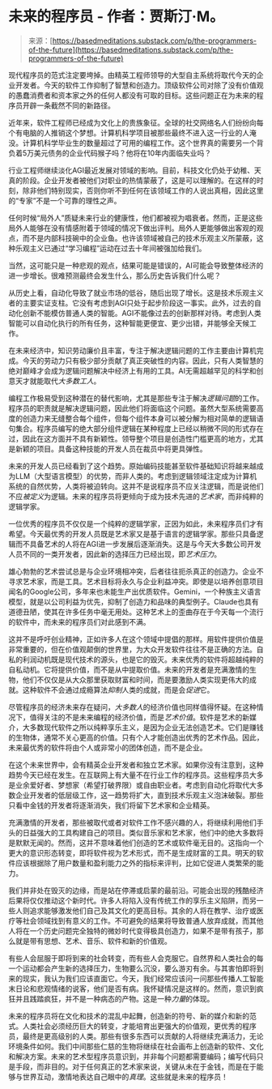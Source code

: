 <!--yml

类别：未分类

日期：2024-05-27 14:53:32

-->

# 未来的程序员 - 作者：贾斯汀·M。

> 来源：[https://basedmeditations.substack.com/p/the-programmers-of-the-future](https://basedmeditations.substack.com/p/the-programmers-of-the-future)

现代程序员的范式注定要垮掉。由精英工程师领导的大型自主系统将取代今天的企业开发者。今天的软件工作抑制了智慧和创造力。顶级软件公司对除了没有价值观的愚蠢消费者和资本家之外的任何人都没有可取的目标。这些问题正在为未来的程序员开辟一条截然不同的新路径。

近年来，软件工程师已经成为文化上的贵族象征。全球的社交网络名人们纷纷向每个有电脑的人推销这个梦想。计算机科学项目被那些最终不进入这一行业的人淹没。计算机科学毕业生的数量超过了可用的编程工作。这个世界真的需要另一个背负着5万美元债务的企业代码猴子吗？他将在10年内面临失业吗？

行业工程师继续淡化AGI最近发展对领域的影响。目前，科技文化仍处于幼稚、天真的阶段。企业开发者被他们对职业的热情蒙蔽了，这是可以理解的。在这样的时刻，除非他们特别现实，否则你听不到任何在该领域工作的人说出真相，因此这里的“专家”不是一个可靠的理性之声。

任何时候“局外人”质疑未来行业的健康性，他们都被视为唱衰者。然而，正是这些局外人能够在没有情感附着于领域的情况下做出评判。局外人更能够做出客观的观点，而不是内部科技碗中的企业鱼。也许该领域被自己的技术乐观主义所蒙蔽，这种乐观主义已通过“学习编程”运动在过去十年间被强加给我们。

当然，这可能只是一种悲观的观点，结果可能是错误的，AI可能会导致整体经济的进一步增长。很难预测最终会发生什么，那么历史告诉我们什么呢？

从历史上看，自动化导致了就业市场的低谷，随后出现了增长。这是技术乐观主义者的主要实证支柱。它没有考虑到AGI只处于起步阶段这一事实。此外，过去的自动化创新不能模仿普通人类的智能。AGI不能像过去的创新那样对待。考虑到人类智能可以自动化执行的所有任务，这种智能更便宜、更少出错，并能够全天候工作。

在未来经济中，知识劳动廉价且丰富，专注于解决逻辑问题的工作主要由计算机完成。今天的劳动力只有极少部分贡献了真正突破性的内容。因此，只有人类智慧的绝对巅峰才会成为逻辑问题解决中经济上有用的工具。AI无需超越罕见的科学和创意天才就能取代*大多数工人*。

编程工作极易受到这种潜在的替代影响，尤其是那些专注于解决*逻辑问题*的工作。程序员的职责就是解决逻辑问题，因此他们将面临这个问题。虽然大型系统需要高度的创造力来无缝整合每个组件，但每个组件本身可以被分解为相对简单的逻辑语句集合。程序员编写的绝大部分组件逻辑在某种程度上已经以稍微不同的形式存在过，因此在这方面并不具有新颖性。领导整个项目是创造性门槛更高的地方，尤其是新颖的项目。具备这种技能的开发人员在裁员中将更具弹性。

未来的开发人员已经看到了这个趋势。原始编码技能甚至软件基础知识将越来越成为LLM（大型语言模型）的优势，而非人类的。考虑到逻辑领域注定成为计算机系统的自然优势，人类将被迫转向。这并不是说程序员不应关注逻辑，而是说他们不应*被定义*为逻辑。未来的程序员将更倾向于成为技术先进的*艺术家*，而非纯粹的逻辑学家。

一位优秀的程序员不仅仅是一个纯粹的逻辑学家，正因为如此，未来程序员们才有希望。今天最优秀的开发人员既是艺术家又是基于语言的逻辑学家。那些只具备逻辑而不具备艺术的人将在AGI进一步发展后逐渐消失。这是与今天大多数公司开发人员不同的一类开发者，因此新的选择压力已经出现，即*艺术压力*。

雄心勃勃的艺术尝试总是与企业环境相冲突，后者往往扼杀真正的创造力。企业不寻求艺术家，而是工具。艺术目标将永久与企业利益冲突。即使是以培养创意项目闻名的Google公司，多年来也未能生产出优质软件。Gemini，一个种族主义语言模型，就是以公司利益为优先，抑制了创造力和品味的典型例子。Claude也具有道德丑陋，使其在许多任务中毫无用处。这种艺术上的歪曲存在于今天每一个流行的软件中，而未来的程序员们对此感到不满。

这并不是呼吁创业精神，正如许多人在这个领域中提倡的那样。用软件提供价值是非常重要的，但在价值观颠倒的世界里，为大众开发软件往往不是正确的方法。自私的利润动机既是现代技术的源头，也是它的毁灭。未来优秀的软件将超越纯粹的自私动机。它将提供价值，而不是从中提取价值。未来的开发者是充满激情的生物，他们不仅仅是从大众那里获取财富和时间，而是要激励人类实现更伟大的成就。这种软件不会通过成瘾算法*抑制*人类的成就，而是会*促进*它。

尽管程序员的经济未来存在疑问，*大多数人*的经济价值也同样值得怀疑。在这种情况下，值得关注的不是未来编程的经济价值，而是*艺术价值*。软件是艺术的新媒介，大多数现代软件之所以纯粹享乐主义，是因为企业无法创造艺术。它们是赚钱的生物体，通常不关心更高的价值。只有个人才能创造出优秀的艺术作品。因此，未来最优秀的软件将由个人或非常小的团体创造，而不是企业。

在这个未来世界中，会有精英企业开发者和独立艺术家。如果你没有注意到，这种趋势今天已经在发生。在互联网上有大量不在行业工作的程序员。这些程序员大多是业余爱好者、梦想家（希望打破界限）或自由职业者。考虑到自动化将取代大多数企业开发者的低层级工作，这一趋势将扩大，直到技术乐观主义泡沫破裂。那些只看中金钱的开发者将逐渐消失，我们将留下艺术家和企业精英。

充满激情的开发者，那些被取代或者对软件工作不感兴趣的人，将继续利用他们手头的日益强大的工具构建自己的项目。类似音乐家和艺术家，他们中的绝大多数将是默默无闻的。然而，这并不意味着他们创造的艺术或软件毫无目的。这指向一个更大的意识形态转变，即将软件视为艺术形式，而不是生成财富的工具。明天的软件应该根据除了用户数量和盈利能力之外的指标来评判，比如它促进人类繁荣的能力。

我们并非处在毁灭的边缘，而是站在停滞或启蒙的最前沿。可能会出现的残酷经济后果将仅仅推动这个新时代。许多人将陷入没有传统工作的享乐主义陷阱，而另一些人则追求能够激发他们自己及其文化的更高目标。其余的人将在教学、治疗或医疗等社会领域找到有意义的工作。不可避免的结果将导致普通人放弃成就，而其他人将在一个历史问题完全独特的微妙时代变得极具创造力，如果不是带有孩子，那么就是带有思想、艺术、音乐、软件和新的价值观。

有些人会屈服于即将到来的社会转变，而有些人会克服它。自然界和人类社会的每一个运动都会产生新的选择压力，生物要么沉没，要么游刃有余。与其害怕即将到来的现实，我认为我们应该直面它。今天，我们经常应该问一问那些传播人工智能末日论和悲观情绪的说客，他们是否有病。我怀疑情况是这样的。然而，意识到疯狂并且践踏疯狂，并不是一种病态的产物。这是一种*力量*的体现。

未来的程序员将在文化和技术的混乱中起舞，创造新的符号、新的媒介和新的范式。人类社会必须经历巨大的转变，才能培育出更强大的价值观，更优秀的程序员，最终是更高级别的人类。那些有很多东西可以贡献的人将继续充满活力，无论环境条件如何。我们中间那些仁慈的生物将继续在社会画布上创造新的软件、文化和解决方案。未来的艺术型程序员意识到，并非每个问题都需要编码；编写代码只是手段，而非目的。对于任何真正的艺术家来说，关键从未在于金钱，而是在于能够与世界互动，激情地表达自己眼中的*真理*。这些就是未来的程序员！
